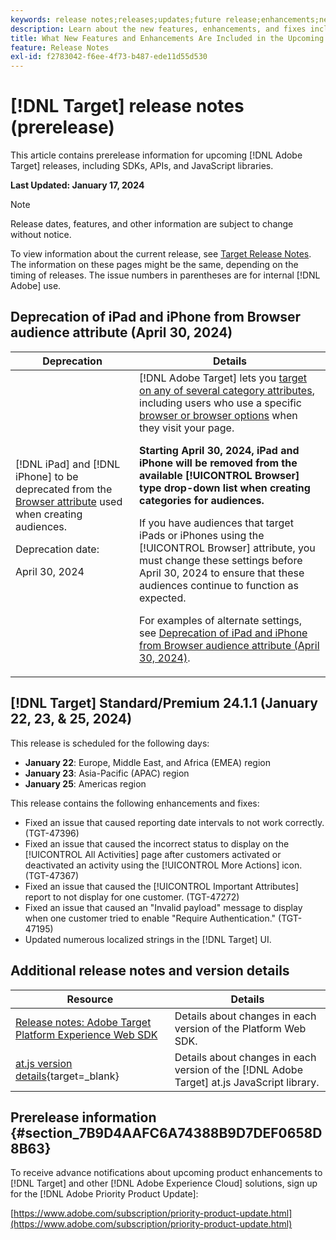 ```yaml
---
keywords: release notes;releases;updates;future release;enhancements;new features;fixes;updates;prerelease 
description: Learn about the new features, enhancements, and fixes included in the upcoming release of [!DNL Adobe Target], including SDKs, APIs, and JavaScript libraries.
title: What New Features and Enhancements Are Included in the Upcoming [!DNL Target] Release?
feature: Release Notes
exl-id: f2783042-f6ee-4f73-b487-ede11d55d530
---
```

# [!DNL Target] release notes (prerelease)

This article contains prerelease information for upcoming [!DNL Adobe Target] releases, including SDKs, APIs, and JavaScript libraries.

**Last Updated: January 17, 2024**

>[!NOTE]
>
>Release dates, features, and other information are subject to change without notice.
>
>To view information about the current release, see [Target Release Notes](release-notes.md). The information on these pages might be the same, depending on the timing of releases. The issue numbers in parentheses are for internal [!DNL Adobe] use.

## Deprecation of iPad and iPhone from Browser audience attribute (April 30, 2024)

|Deprecation|Details|
|--- |--- |
|[!DNL iPad] and [!DNL iPhone] to be deprecated from the [Browser attribute](/help/main/c-target/c-audiences/c-target-rules/browser.md) used when creating audiences.<p>Deprecation date:<P>April 30, 2024|[!DNL Adobe Target] lets you [target on any of several category attributes](/help/main/c-target/c-audiences/c-target-rules/target-rules.md), including users who use a specific [browser or browser options](/help/main/c-target/c-audiences/c-target-rules/browser.md) when they visit your page.<P><B>Starting April 30, 2024, iPad and iPhone will be removed from the available [!UICONTROL Browser] type drop-down list when creating categories for audiences.</b><P>If you have audiences that target iPads or iPhones using the [!UICONTROL Browser] attribute, you must change these settings before April 30, 2024 to ensure that these audiences continue to function as expected.<p>For examples of alternate settings, see [Deprecation of iPad and iPhone from Browser audience attribute (April 30, 2024)](/help/main/c-target/c-audiences/c-target-rules/browser.md#deprecation).|

## [!DNL Target] Standard/Premium 24.1.1 (January 22, 23, & 25, 2024)

This release is scheduled for the following days:

* **January 22**: Europe, Middle East, and Africa (EMEA) region
* **January 23**: Asia-Pacific (APAC) region
* **January 25**: Americas region

This release contains the following enhancements and fixes:

* Fixed an issue that caused reporting date intervals to not work correctly. (TGT-47396)
* Fixed an issue that caused the incorrect status to display on the [!UICONTROL All Activities] page after customers activated or deactivated an activity using the [!UICONTROL More Actions] icon. (TGT-47367)
* Fixed an issue that caused the [!UICONTROL Important Attributes] report to not display for one customer. (TGT-47272)
* Fixed an issue that caused an "Invalid payload" message to display when one customer tried to enable "Require Authentication." (TGT-47195)
* Updated numerous localized strings in the [!DNL Target] UI.

## Additional release notes and version details

|Resource|Details|
|--- |--- |
|[Release notes: Adobe Target Platform Experience Web SDK](https://experienceleague.adobe.com/docs/experience-platform/edge/release-notes.html?lang=en)|Details about changes in each version of the Platform Web SDK.|
|[at.js version details](https://experienceleague.corp.adobe.com/docs/target-dev/developer/client-side/at-js-implementation/target-atjs-versions.html){target=_blank}|Details about changes in each version of the [!DNL Adobe Target] at.js JavaScript library.|

## Prerelease information {#section_7B9D4AAFC6A74388B9D7DEF0658D8B63} 

To receive advance notifications about upcoming product enhancements to [!DNL Target] and other [!DNL Adobe Experience Cloud] solutions, sign up for the [!DNL Adobe Priority Product Update]:

[https://www.adobe.com/subscription/priority-product-update.html](https://www.adobe.com/subscription/priority-product-update.html)
